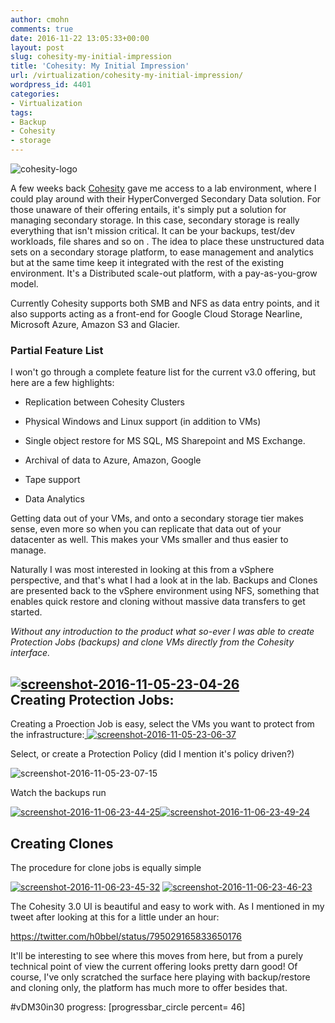 ```yaml
---
author: cmohn
comments: true
date: 2016-11-22 13:05:33+00:00
layout: post
slug: cohesity-my-initial-impression
title: 'Cohesity: My Initial Impression'
url: /virtualization/cohesity-my-initial-impression/
wordpress_id: 4401
categories:
- Virtualization
tags:
- Backup
- Cohesity
- storage
---
```


![cohesity-logo](http://vninja.net/wordpress/wp-content/uploads/2016/11/Cohesity-logo-300x232.png)

A few weeks back [Cohesity](http://cohesity.com) gave me access to a lab environment, where I could play around with their HyperConverged Secondary Data solution. For those unaware of their offering entails, it's simply put a solution for managing secondary storage. In this case, secondary storage is really everything that isn't mission critical. It can be your backups, test/dev workloads, file shares and so on . The idea to place these unstructured data sets on a secondary storage platform, to ease management and analytics but at the same time keep it integrated with the rest of the existing environment. It's a Distributed scale-out platform, with a pay-as-you-grow model.

Currently Cohesity supports both SMB and NFS as data entry points, and it also supports acting as a front-end for Google Cloud Storage Nearline, Microsoft Azure, Amazon S3 and Glacier.



### Partial Feature List



I won't go through a complete feature list for the current v3.0 offering, but here are a few highlights:




    
  * Replication between Cohesity Clusters

    
  * Physical Windows and Linux support (in addition to VMs)

    
  * Single object restore for MS SQL, MS Sharepoint and MS Exchange.

    
  * Archival of data to Azure, Amazon, Google

    
  * Tape support

    
  * Data Analytics



Getting data out of your VMs, and onto a secondary storage tier makes sense, even more so when you can replicate that data out of your datacenter as well. This makes your VMs smaller and thus easier to manage.

Naturally I was most interested in looking at this from a vSphere perspective, and that's what I had a look at in the lab. Backups and Clones are presented back to the vSphere environment using NFS, something that enables quick restore and cloning without massive data transfers to get started.

_Without any introduction to the product what so-ever I was able to create Protection Jobs (backups) and clone VMs directly from the Cohesity interface._



## [![screenshot-2016-11-05-23-04-26](http://vninja.net/wordpress/wp-content/uploads/2016/11/Screenshot-2016-11-05-23.04.26-300x216.png)](http://vninja.net/wordpress/wp-content/uploads/2016/11/Screenshot-2016-11-05-23.04.26.png)Creating Protection Jobs:



Creating a Proection Job is easy, select the VMs you want to protect from the infrastructure:[
](http://vninja.net/wordpress/wp-content/uploads/2016/11/Screenshot-2016-11-05-23.05.23.png) [![screenshot-2016-11-05-23-06-37](http://vninja.net/wordpress/wp-content/uploads/2016/11/Screenshot-2016-11-05-23.06.37-300x210.png)](http://vninja.net/wordpress/wp-content/uploads/2016/11/Screenshot-2016-11-05-23.06.37.png)

Select, or create a Protection Policy (did I mention it's policy driven?)

![screenshot-2016-11-05-23-07-15](http://vninja.net/wordpress/wp-content/uploads/2016/11/Screenshot-2016-11-05-23.07.15-300x172.png)

Watch the backups run

[![screenshot-2016-11-06-23-44-25](http://vninja.net/wordpress/wp-content/uploads/2016/11/Screenshot-2016-11-06-23.44.25-300x220.png)](http://vninja.net/wordpress/wp-content/uploads/2016/11/Screenshot-2016-11-06-23.44.25.png)[![screenshot-2016-11-06-23-49-24](http://vninja.net/wordpress/wp-content/uploads/2016/11/Screenshot-2016-11-06-23.49.24-300x193.png)](http://vninja.net/wordpress/wp-content/uploads/2016/11/Screenshot-2016-11-06-23.49.24.png)



## Creating Clones



The procedure for clone jobs is equally simple

[![screenshot-2016-11-06-23-45-32](http://vninja.net/wordpress/wp-content/uploads/2016/11/Screenshot-2016-11-06-23.45.32-300x269.png)](http://vninja.net/wordpress/wp-content/uploads/2016/11/Screenshot-2016-11-06-23.45.32.png) [![screenshot-2016-11-06-23-46-23](http://vninja.net/wordpress/wp-content/uploads/2016/11/Screenshot-2016-11-06-23.46.23-300x214.png)](http://vninja.net/wordpress/wp-content/uploads/2016/11/Screenshot-2016-11-06-23.46.23.png)











The Cohesity 3.0 UI is beautiful and easy to work with. As I mentioned in my tweet after looking at this for a little under an hour:

https://twitter.com/h0bbel/status/795029165833650176

It'll be interesting to see where this moves from here, but from a purely technical point of view the current offering looks pretty darn good! Of course, I've only scratched the surface here playing with backup/restore and cloning only, the platform has much more to offer besides that.

#vDM30in30 progress:
[progressbar_circle percent= 46]
